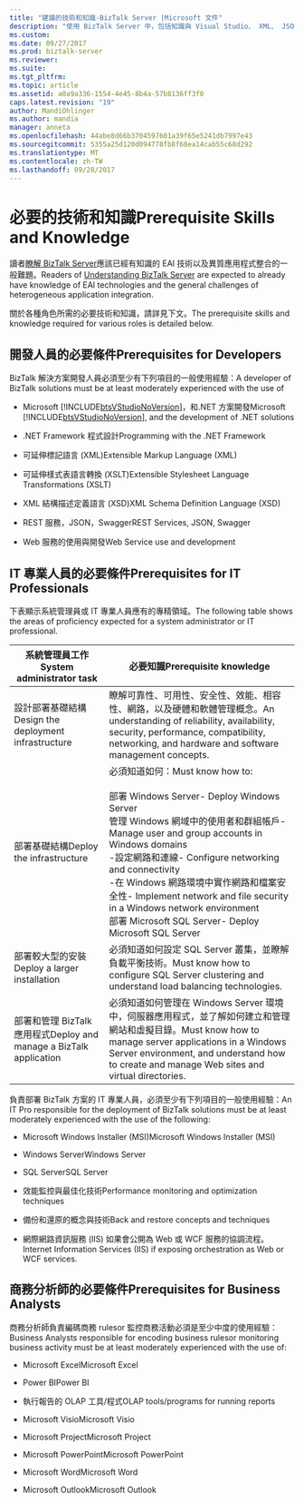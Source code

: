 ```yaml
---
title: "建議的技術和知識-BizTalk Server |Microsoft 文件"
description: "使用 BizTalk Server 中，包括知識與 Visual Studio、 XML、 JSON、 Windows Server、 SQL Server、 效能、 高可用性，等等時，建議開發人員、 IT 專業人員和商務 analysists 體驗。"
ms.custom: 
ms.date: 09/27/2017
ms.prod: biztalk-server
ms.reviewer: 
ms.suite: 
ms.tgt_pltfrm: 
ms.topic: article
ms.assetid: a0a9a336-1554-4e45-8b4a-57b8136ff3f0
caps.latest.revision: "19"
author: MandiOhlinger
ms.author: mandia
manager: anneta
ms.openlocfilehash: 44abe8d66b3704597601a39f65e5241db7997e43
ms.sourcegitcommit: 5355a25d120d094778fb8f68ea14cab55c68d292
ms.translationtype: MT
ms.contentlocale: zh-TW
ms.lasthandoff: 09/28/2017
---
```

# <a name="prerequisite-skills-and-knowledge"></a><span data-ttu-id="f5e75-103">必要的技術和知識</span><span class="sxs-lookup"><span data-stu-id="f5e75-103">Prerequisite Skills and Knowledge</span></span>
<span data-ttu-id="f5e75-104">讀者[瞭解 BizTalk Server](../core/understanding-biztalk-server.md)應該已經有知識的 EAI 技術以及異質應用程式整合的一般難題。</span><span class="sxs-lookup"><span data-stu-id="f5e75-104">Readers of [Understanding BizTalk Server](../core/understanding-biztalk-server.md) are expected to already have knowledge of EAI technologies and the general challenges of heterogeneous application integration.</span></span>  
  
 <span data-ttu-id="f5e75-105">關於各種角色所需的必要技術和知識，請詳見下文。</span><span class="sxs-lookup"><span data-stu-id="f5e75-105">The prerequisite skills and knowledge required for various roles is detailed below.</span></span>  
  
## <a name="prerequisites-for-developers"></a><span data-ttu-id="f5e75-106">開發人員的必要條件</span><span class="sxs-lookup"><span data-stu-id="f5e75-106">Prerequisites for Developers</span></span>  
 <span data-ttu-id="f5e75-107">BizTalk 解決方案開發人員必須至少有下列項目的一般使用經驗：</span><span class="sxs-lookup"><span data-stu-id="f5e75-107">A developer of BizTalk solutions must be at least moderately experienced with the use of</span></span>  
  
-   <span data-ttu-id="f5e75-108">Microsoft [!INCLUDE[btsVStudioNoVersion](../includes/btsvstudionoversion-md.md)]，和.NET 方案開發</span><span class="sxs-lookup"><span data-stu-id="f5e75-108">Microsoft [!INCLUDE[btsVStudioNoVersion](../includes/btsvstudionoversion-md.md)], and the development of .NET solutions</span></span>  
  
-   <span data-ttu-id="f5e75-109">.NET Framework 程式設計</span><span class="sxs-lookup"><span data-stu-id="f5e75-109">Programming with the .NET Framework</span></span>  
  
-   <span data-ttu-id="f5e75-110">可延伸標記語言 (XML)</span><span class="sxs-lookup"><span data-stu-id="f5e75-110">Extensible Markup Language (XML)</span></span>  
  
-   <span data-ttu-id="f5e75-111">可延伸樣式表語言轉換 (XSLT)</span><span class="sxs-lookup"><span data-stu-id="f5e75-111">Extensible Stylesheet Language Transformations (XSLT)</span></span>  
  
-   <span data-ttu-id="f5e75-112">XML 結構描述定義語言 (XSD)</span><span class="sxs-lookup"><span data-stu-id="f5e75-112">XML Schema Definition Language (XSD)</span></span>  

-   <span data-ttu-id="f5e75-113">REST 服務，JSON，Swagger</span><span class="sxs-lookup"><span data-stu-id="f5e75-113">REST Services, JSON, Swagger</span></span>
  
-   <span data-ttu-id="f5e75-114">Web 服務的使用與開發</span><span class="sxs-lookup"><span data-stu-id="f5e75-114">Web Service use and development</span></span>  
  
## <a name="prerequisites-for-it-professionals"></a><span data-ttu-id="f5e75-115">IT 專業人員的必要條件</span><span class="sxs-lookup"><span data-stu-id="f5e75-115">Prerequisites for IT Professionals</span></span>  
 <span data-ttu-id="f5e75-116">下表顯示系統管理員或 IT 專業人員應有的專精領域。</span><span class="sxs-lookup"><span data-stu-id="f5e75-116">The following table shows the areas of proficiency expected for a system administrator or IT professional.</span></span>  
  
|<span data-ttu-id="f5e75-117">系統管理員工作</span><span class="sxs-lookup"><span data-stu-id="f5e75-117">System administrator task</span></span>|<span data-ttu-id="f5e75-118">必要知識</span><span class="sxs-lookup"><span data-stu-id="f5e75-118">Prerequisite knowledge</span></span>|  
|-------------------------------|----------------------------|  
|<span data-ttu-id="f5e75-119">設計部署基礎結構</span><span class="sxs-lookup"><span data-stu-id="f5e75-119">Design the deployment infrastructure</span></span>|<span data-ttu-id="f5e75-120">瞭解可靠性、可用性、安全性、效能、相容性、網路，以及硬體和軟體管理概念。</span><span class="sxs-lookup"><span data-stu-id="f5e75-120">An understanding of reliability, availability, security, performance, compatibility, networking, and hardware and software management concepts.</span></span>|  
|<span data-ttu-id="f5e75-121">部署基礎結構</span><span class="sxs-lookup"><span data-stu-id="f5e75-121">Deploy the infrastructure</span></span>|<span data-ttu-id="f5e75-122">必須知道如何：</span><span class="sxs-lookup"><span data-stu-id="f5e75-122">Must know how to:</span></span><br /><br /> <span data-ttu-id="f5e75-123">部署 Windows Server</span><span class="sxs-lookup"><span data-stu-id="f5e75-123">-   Deploy Windows Server</span></span><br /><span data-ttu-id="f5e75-124">管理 Windows 網域中的使用者和群組帳戶</span><span class="sxs-lookup"><span data-stu-id="f5e75-124">-   Manage user and group accounts in Windows domains</span></span><br /><span data-ttu-id="f5e75-125">-設定網路和連線</span><span class="sxs-lookup"><span data-stu-id="f5e75-125">-   Configure networking and connectivity</span></span><br /><span data-ttu-id="f5e75-126">-在 Windows 網路環境中實作網路和檔案安全性</span><span class="sxs-lookup"><span data-stu-id="f5e75-126">-   Implement network and file security in a Windows network environment</span></span><br /><span data-ttu-id="f5e75-127">部署 Microsoft SQL Server</span><span class="sxs-lookup"><span data-stu-id="f5e75-127">-   Deploy Microsoft SQL Server</span></span>|  
|<span data-ttu-id="f5e75-128">部署較大型的安裝</span><span class="sxs-lookup"><span data-stu-id="f5e75-128">Deploy a larger installation</span></span>|<span data-ttu-id="f5e75-129">必須知道如何設定 SQL Server 叢集，並瞭解負載平衡技術。</span><span class="sxs-lookup"><span data-stu-id="f5e75-129">Must know how to configure SQL Server clustering and understand load balancing technologies.</span></span>|  
|<span data-ttu-id="f5e75-130">部署和管理 BizTalk 應用程式</span><span class="sxs-lookup"><span data-stu-id="f5e75-130">Deploy and manage a BizTalk application</span></span>|<span data-ttu-id="f5e75-131">必須知道如何管理在 Windows Server 環境中，伺服器應用程式，並了解如何建立和管理網站和虛擬目錄。</span><span class="sxs-lookup"><span data-stu-id="f5e75-131">Must know how to manage server applications in a Windows Server environment, and understand how to create and manage Web sites and virtual directories.</span></span>|  
  
 <span data-ttu-id="f5e75-132">負責部署 BizTalk 方案的 IT 專業人員，必須至少有下列項目的一般使用經驗：</span><span class="sxs-lookup"><span data-stu-id="f5e75-132">An IT Pro responsible for the deployment of BizTalk solutions must be at least moderately experienced with the use of the following:</span></span>  
  
-   <span data-ttu-id="f5e75-133">Microsoft Windows Installer (MSI)</span><span class="sxs-lookup"><span data-stu-id="f5e75-133">Microsoft Windows Installer (MSI)</span></span>  
  
-   <span data-ttu-id="f5e75-134">Windows Server</span><span class="sxs-lookup"><span data-stu-id="f5e75-134">Windows Server</span></span>  
  
-   <span data-ttu-id="f5e75-135">SQL Server</span><span class="sxs-lookup"><span data-stu-id="f5e75-135">SQL Server</span></span>  
  
-   <span data-ttu-id="f5e75-136">效能監控與最佳化技術</span><span class="sxs-lookup"><span data-stu-id="f5e75-136">Performance monitoring and optimization techniques</span></span>  
  
-   <span data-ttu-id="f5e75-137">備份和還原的概念與技術</span><span class="sxs-lookup"><span data-stu-id="f5e75-137">Back and restore concepts and techniques</span></span>  
  
-   <span data-ttu-id="f5e75-138">網際網路資訊服務 (IIS) 如果會公開為 Web 或 WCF 服務的協調流程。</span><span class="sxs-lookup"><span data-stu-id="f5e75-138">Internet Information Services (IIS) if exposing orchestration as Web or WCF services.</span></span>  
  
## <a name="prerequisites-for-business-analysts"></a><span data-ttu-id="f5e75-139">商務分析師的必要條件</span><span class="sxs-lookup"><span data-stu-id="f5e75-139">Prerequisites for Business Analysts</span></span>  
 <span data-ttu-id="f5e75-140">商務分析師負責編碼商務 rulesor 監控商務活動必須是至少中度的使用經驗：</span><span class="sxs-lookup"><span data-stu-id="f5e75-140">Business Analysts responsible for encoding business rulesor monitoring business activity must be at least moderately experienced with the use of:</span></span> 
  
-   <span data-ttu-id="f5e75-141">Microsoft Excel</span><span class="sxs-lookup"><span data-stu-id="f5e75-141">Microsoft Excel</span></span>  

-   <span data-ttu-id="f5e75-142">Power BI</span><span class="sxs-lookup"><span data-stu-id="f5e75-142">Power BI</span></span>
  
-   <span data-ttu-id="f5e75-143">執行報告的 OLAP 工具/程式</span><span class="sxs-lookup"><span data-stu-id="f5e75-143">OLAP tools/programs for running reports</span></span>  
  
-   <span data-ttu-id="f5e75-144">Microsoft Visio</span><span class="sxs-lookup"><span data-stu-id="f5e75-144">Microsoft Visio</span></span>  
  
-   <span data-ttu-id="f5e75-145">Microsoft Project</span><span class="sxs-lookup"><span data-stu-id="f5e75-145">Microsoft Project</span></span>  
  
-   <span data-ttu-id="f5e75-146">Microsoft PowerPoint</span><span class="sxs-lookup"><span data-stu-id="f5e75-146">Microsoft PowerPoint</span></span>  
  
-   <span data-ttu-id="f5e75-147">Microsoft Word</span><span class="sxs-lookup"><span data-stu-id="f5e75-147">Microsoft Word</span></span>  
  
-   <span data-ttu-id="f5e75-148">Microsoft Outlook</span><span class="sxs-lookup"><span data-stu-id="f5e75-148">Microsoft Outlook</span></span>  
